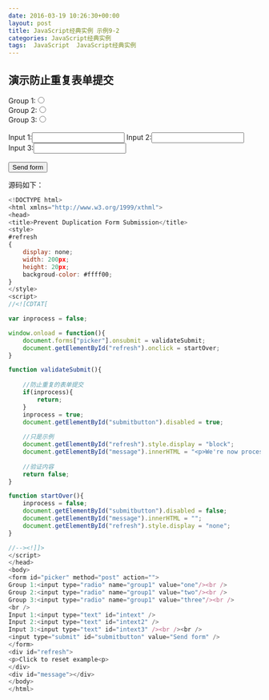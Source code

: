 ```yaml
---
date: 2016-03-19 10:26:30+00:00
layout: post
title: JavaScript经典实例 示例9-2
categories: JavaScript经典实例
tags:  JavaScript  JavaScript经典实例
---
```


演示防止重复表单提交
----------------

<html xmlns="http://www.w3.org/1999/xthml">
<head>
<title>Prevent Duplication Form Submission</title>
<style>
#refresh
{
    display: none;
    width: 200px;
    height: 20px;
    backgroud-color: #ffff00;
}
</style>
<script>
//<![CDTAT[

var inprocess = false;

window.onload = function(){
    document.forms["picker"].onsubmit = validateSubmit;
    document.getElementById("refresh").onclick = startOver;
}

function validateSubmit(){
    
    //防止重复的表单提交
    if(inprocess){
        return;
    }
    inprocess = true;
    document.getElementById("submitbutton").disabled = true;
    
    //只是示例
    document.getElementById("refresh").style.display = "block";
    document.getElementById("message").innerHTML = "<p>We're now processing your request, which can take a minute.<p>";
    
    //验证内容
    return false;
}

function startOver(){
    inprocess = false;
    document.getElementById("submitbutton").disabled = false;
    document.getElementById("message").innerHTML = "";
    document.getElementById("refresh").style.display = "none";
}

//--><!]]>
</script>
</head>
<body>
<form id="picker" method="post" action="">
Group 1:<input type="radio" name="group1" value="one"/><br />
Group 2:<input type="radio" name="group1" value="two"/><br />
Group 3:<input type="radio" name="group1" value="three"/><br />
<br />
Input 1:<input type="text" id="intext" />
Input 2:<input type="text" id="intext2" />
Input 3:<input type="text" id="intext3" /><br /><br />
<input type="submit" id="submitbutton" value="Send form" />
</form>
<div id="refresh">
<p>Click to reset example<p>
</div>
<div id="message"></div>
</body>
</html>

源码如下：

``` javascript
<!DOCTYPE html>
<html xmlns="http://www.w3.org/1999/xthml">
<head>
<title>Prevent Duplication Form Submission</title>
<style>
#refresh
{
    display: none;
    width: 200px;
    height: 20px;
    backgroud-color: #ffff00;
}
</style>
<script>
//<![CDTAT[

var inprocess = false;

window.onload = function(){
    document.forms["picker"].onsubmit = validateSubmit;
    document.getElementById("refresh").onclick = startOver;
}

function validateSubmit(){
    
    //防止重复的表单提交
    if(inprocess){
        return;
    }
    inprocess = true;
    document.getElementById("submitbutton").disabled = true;
    
    //只是示例
    document.getElementById("refresh").style.display = "block";
    document.getElementById("message").innerHTML = "<p>We're now processing your request, which can take a minute.<p>";
    
    //验证内容
    return false;
}

function startOver(){
    inprocess = false;
    document.getElementById("submitbutton").disabled = false;
    document.getElementById("message").innerHTML = "";
    document.getElementById("refresh").style.display = "none";
}

//--><!]]>
</script>
</head>
<body>
<form id="picker" method="post" action="">
Group 1:<input type="radio" name="group1" value="one"/><br />
Group 2:<input type="radio" name="group1" value="two"/><br />
Group 3:<input type="radio" name="group1" value="three"/><br />
<br />
Input 1:<input type="text" id="intext" />
Input 2:<input type="text" id="intext2" />
Input 3:<input type="text" id="intext3" /><br /><br />
<input type="submit" id="submitbutton" value="Send form" />
</form>
<div id="refresh">
<p>Click to reset example<p>
</div>
<div id="message"></div>
</body>
</html>
``` 
